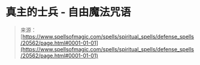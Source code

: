 <!--yml

category: 未分类

date: 2024-06-12 19:03:28

-->

# **真主的士兵 - 自由魔法咒语**

> 来源：[https://www.spellsofmagic.com/spells/spiritual_spells/defense_spells/20562/page.html#0001-01-01](https://www.spellsofmagic.com/spells/spiritual_spells/defense_spells/20562/page.html#0001-01-01)
